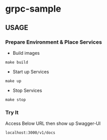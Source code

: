 # grpc-sample


## USAGE
### Prepare Environment & Place Services
- Build images
```
make build
```

- Start up Services
```
make up
```

- Stop Services
```
make stop
```

### Try It
Access Below URL then show up Swagger-UI
```
localhost:3000/v1/docs
```



